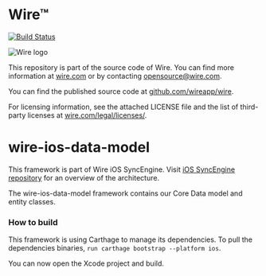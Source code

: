 # Wire™
[![Build Status](https://travis-ci.org/wireapp/wire-ios-data-model.svg?branch=develop)](https://travis-ci.org/wireapp/wire-ios-data-model)

![Wire logo](https://github.com/wireapp/wire/blob/master/assets/logo.png?raw=true)

This repository is part of the source code of Wire. You can find more information at [wire.com](https://wire.com) or by contacting opensource@wire.com.

You can find the published source code at [github.com/wireapp/wire](https://github.com/wireapp/wire).

For licensing information, see the attached LICENSE file and the list of third-party licenses at [wire.com/legal/licenses/](https://wire.com/legal/licenses/).

# wire-ios-data-model

This framework is part of Wire iOS SyncEngine. Visit [iOS SyncEngine repository](http://github.com/wireapp/zmessaging-cocoa) for an overview of the architecture.

The wire-ios-data-model framework contains our Core Data model and entity classes.

### How to build

This framework is using Carthage to manage its dependencies. To pull the dependencies binaries, `run carthage bootstrap --platform ios`.

You can now open the Xcode project and build.
